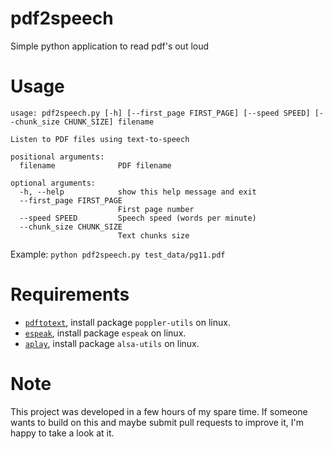 # pdf2speech
Simple python application to read pdf's out loud

# Usage
```
usage: pdf2speech.py [-h] [--first_page FIRST_PAGE] [--speed SPEED] [--chunk_size CHUNK_SIZE] filename

Listen to PDF files using text-to-speech

positional arguments:
  filename              PDF filename

optional arguments:
  -h, --help            show this help message and exit
  --first_page FIRST_PAGE
                        First page number
  --speed SPEED         Speech speed (words per minute)
  --chunk_size CHUNK_SIZE
                        Text chunks size
```
Example: `python pdf2speech.py test_data/pg11.pdf`

# Requirements

- [`pdftotext`](https://en.wikipedia.org/wiki/Pdftotext), install package `poppler-utils` on linux.
- [`espeak`](https://espeak.sourceforge.net/), install package `espeak` on linux.
- [`aplay`](https://github.com/alsa-project/alsa-utils), install package `alsa-utils` on linux.

# Note
This project was developed in a few hours of my spare time. If someone wants to build on this and maybe submit pull requests to improve it, I'm happy to take a look at it.
